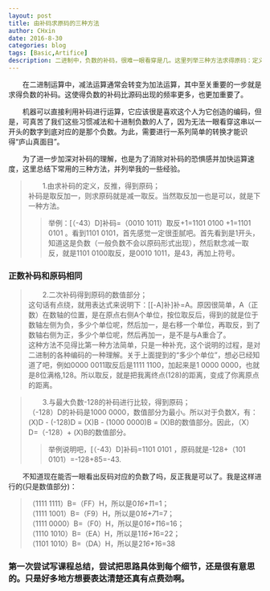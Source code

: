 ```yaml
---
layout: post
title: 由补码求原码的三种方法
author: CHxin
date: 2016-8-30
categories: blog
tags: [Basic,Artifice]
description: 二进制中，负数的补码，很难一眼看穿是几。这里列举三种方法求得原码：定义、二次补码、-128运算。
---
```


&emsp;&emsp;在二进制运算中，减法运算通常会转变为加法运算，其中至关重要的一步就是求得负数的补码。这使得负数的补码比源码出现的频率更多，也更加重要了。  

&emsp;&emsp;机器可以直接利用补码进行运算，它应该很是喜欢这个人为它创造的编码，但是，可真苦了我们这些习惯减法和十进制负数的人了，因为无法一眼看穿这串以一开头的数字到底对应的是那个负数。为此，需要进行一系列简单的转换才能识得“庐山真面目”。  

&emsp;&emsp;为了进一步加深对补码的理解，也是为了消除对补码的恐惧感并加快运算速度，这里总结下常用的三种方法，并列举我的一些经验。  

> &emsp;&emsp;1.由求补码的定义，反推，得到原码；  
> 补码是取反加一，则求原码就是减一取反。当然取反加一也是可以，就是下一种方法。  
>> 举例：[（-43）D]补码=（0010 1011）取反+1=1101 0100 +1=1101 0101 。看到1101   0101，首先感觉一定很歪腻吧。首先看到是1开头，知道这是负数（一般负数不会以原码形式出现），然后默念减一取反，就是1101 0100取反，是0010 1011，是43，再加上符号。   

### **正数补码和原码相同**  

> &emsp;&emsp;2.二次补码得到原码的数值部分；  
> 这句话有点绕，就用表达式来说明下：[[-A]补]补=A。原因很简单，A（正数）在数轴的位置，是在原点右侧A个单位，按位取反后，得到的就是位于数轴左侧为负，多少个单位呢，然后加一，是右移一个单位，再取反，到了数轴右侧为正，多少个单位呢，然后再加一，是不是与A重合了。  
> 这种方法不见得比第一种方法简单，只是一种补充，这个说明的过程，是对二进制的各种编码的一种理解。关于上面提到的“多少个单位”，想必已经知道了吧，例如0000 0011取反后是1111 1100，加起来是1 0000 0000，也就是8位满格,128。所以取反，就是把我离终点(128)的距离，变成了你离原点的距离。  

> &emsp;&emsp;3.与最大负数-128的补码进行比较，得到原码；  
（-128）D的补码是1000 0000，数值部分为最小。所以对于负数X，有：(X)D - (-128)D = (X)B - (1000 0000)B = (X)B的数值部分。因此，（X）D=（-128）+ (X)B的数值部分。    
>> 举例说明吧，[（-43）D]补码=1101 0101 ，原码就是-128+（101 0101）=-128+85=-43.  

&emsp;&emsp;不知道现在能否一眼看出反码对应的负数了吗，反正我是可以了。我是这样进行的(只是数值部分)：  
> （1111 1111）B=（FF）H，所以是0*16+1*1=1；  
> （1111 1001）B=（F9）H，所以是0*16+7*1=7；  
> （1111 0000）B=（F0）H，所以是0*16+1*16=16；  
> （1110 1010）B=（EA）H，所以是1*16+1*6=22；  
> （1101 1010）B=（DA）H，所以是2*16+1*6=38  

### 第一次尝试写课程总结，尝试把思路具体到每个细节，还是很有意思的。只是好多地方想要表达清楚还真有点费劲啊。
